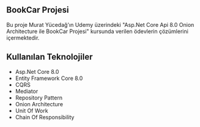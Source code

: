 ## BookCar Projesi

Bu proje Murat Yücedağ'ın Udemy üzerindeki "Asp.Net Core Api 8.0 Onion Architecture ile BookCar Projesi" kursunda verilen ödevlerin çözümlerini içermektedir.

## Kullanılan Teknolojiler

- Asp.Net Core 8.0
- Entity Framework Core 8.0
- CQRS
- Mediator
- Repository Pattern
- Onion Architecture
- Unit Of Work
- Chain Of Responsibility
